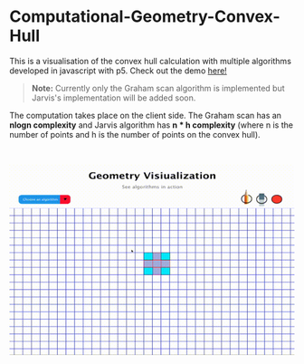 # Computational-Geometry-Convex-Hull
This is a visualisation of the convex hull calculation with multiple algorithms developed in javascript with p5.
Check out the demo [here!](https://geometry-canvas.herokuapp.com/)

> **Note:**  Currently only the Graham scan algorithm is implemented but Jarvis's implementation will be added soon.

The computation takes place on the client side. The Graham scan has an **nlogn complexity** and Jarvis algorithm has **n * h complexity** (where n is the number of points and h is the number of points on the convex hull).

<br>

![Demo](https://github.com/andrei828/Computational-Geometry-Convex-Hull/blob/master/GrahamScan.gif)

